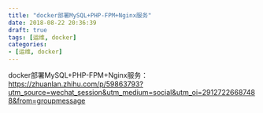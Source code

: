 ```yaml
---
title: "docker部署MySQL+PHP-FPM+Nginx服务"
date: 2018-08-22 20:36:39
draft: true
tags: [运维, docker]
categories:
- [运维, docker]
---
```


docker部署MySQL+PHP-FPM+Nginx服务：https://zhuanlan.zhihu.com/p/59863793?utm_source=wechat_session&utm_medium=social&utm_oi=29127226687488&from=groupmessage